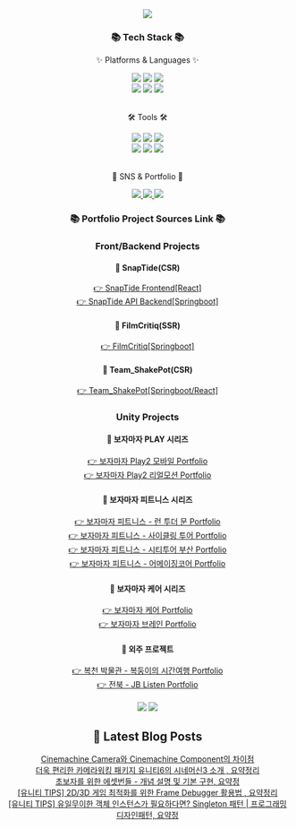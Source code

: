<div align=center>
<img src="https://capsule-render.vercel.app/api?type=waving&color=auto&height=200&section=header&text=One%20Code%20at%20a%20Time,%20One%20Step%20Forward&fontSize=40" />	
</div>
</div>
<div align=center>
<h3>📚 Tech Stack 📚</h3>
<p>✨ Platforms & Languages ✨</p>
</div>
<div align="center">
<img src="https://img.shields.io/badge/HTML5-E34F26?style=flat&logo=HTML5&logoColor=white" />
<img src="https://img.shields.io/badge/CSS3-1572B6?style=flat&logo=CSS3&logoColor=white" />
<img src="https://img.shields.io/badge/JavaScript-F7DF1E?style=flat&logo=JavaScript&logoColor=white" /><br>
<img src="https://img.shields.io/badge/Python-006699?style=flat&logo=python&logoColor=white" />
<img src="https://img.shields.io/badge/Spring%20Boot-6DB33F?style=flat&logo=springboot&logoColor=white" />
<img src="https://img.shields.io/badge/React-61DAFB?style=flat&logo=react&logoColor=white" />
<br>
<div align=center>
<br>
<p>🛠 Tools 🛠</p>
</div>
<div align=center>
<img src="https://img.shields.io/badge/GitHub-8A2BE2?style=flat&logo=GitHub&logoColor=white" />
<img src="https://img.shields.io/badge/Unity%203D-181717?style=flat&logo=unity&logoColor=white" />
<img src="https://img.shields.io/badge/Visual%20Studio%20Code-007ACC?style=flat&logo=VisualStudioCode&logoColor=white" /><br>
<img src="https://img.shields.io/badge/IntelliJ-ED2761?style=flat&logo=intellijidea&logoColor=white" />
<img src="https://img.shields.io/badge/Rider-7360F2?style=flat&logo=rider&logoColor=white" />
<img src="https://img.shields.io/badge/Pycharm-13C100?style=flat&logo=pycharm&logoColor=white" /><br>

</div>
<br>
<div align=center>
<p>🎨 SNS & Portfolio 🎨</p>
</div>
<div align=center>
<a href="https://github.com/JISUSAMA/JISUSAMA/blob/main/%ED%8F%AC%ED%8A%B8%ED%8F%B4%EB%A6%AC%EC%98%A4-%EB%B0%95%EC%A7%80%EC%88%98.pdf">
    <img src="https://img.shields.io/badge/Portfolio-FF3633?style=flat&logo=Micro.blog&logoColor=white" />
</a>
<a href="https://j2su0218.tistory.com">
    <img src="https://img.shields.io/badge/Blog-FF9800?style=flat&logo=Blogger&logoColor=white" />
</a>
<a href="mailto:admin@j2su0218@gmail.com">
    <img src="https://img.shields.io/badge/Mail-30B980?style=flat&logo=Gmail&logoColor=white" />
</a>
<br>
</div>
<div align=center>
<h3>📚 Portfolio Project Sources Link 📚</h3>
<h3>Front/Backend Projects</h3>
<h4>📁 SnapTide(CSR)</h4>
<a href="https://github.com/JISUSAMA/SnapTide">
  👉 SnapTide Frontend[React]
</a><br>
<a href="https://github.com/JISUSAMA/SnapTideAPI">
  👉 SnapTide API Backend[Springboot]
</a>
<h4>📁 FilmCritiq(SSR)</h4>
<a href="https://github.com/JISUSAMA/FilmCritiq">
  👉 FilmCritiq[Springboot]
</a><br>
<h4>📁 Team_ShakePot(CSR)</h4>
<a href="https://github.com/JISUSAMA/Team_ShakePot">
  👉 Team_ShakePot[Springboot/React]
</a>
<h3>Unity Projects</h3>
<h4>📁 보자마자 PLAY 시리즈</h4>
<a href="https://github.com/JISUSAMA/BojamajaPlay2_mobile">
  👉 보자마자 Play2 모바일 Portfolio
</a><br>
<a href="https://github.com/JISUSAMA/BojamajaPlay2_realmotion">
  👉 보자마자 Play2 리얼모션 Portfolio
</a>
<h4>📁 보자마자 피트니스 시리즈</h4>
<a href="https://github.com/JISUSAMA/BMF-Run.to.the.Moon">
  👉 보자마자 피트니스 - 런 투더 문 Portfolio
</a><br>
<a href="https://github.com/JISUSAMA/BMF-CyclingTour">
  👉 보자마자 피트니스 - 사이클링 투어 Portfolio
</a><br>
<a href="https://github.com/JISUSAMA/BMF-CityTourBusan">
  👉 보자마자 피트니스 - 시티투어 부산 Portfolio
</a><br>
<a href="https://github.com/JISUSAMA/BMF-AmazingCore">
  👉 보자마자 피트니스 - 어메이징코어 Portfolio
</a>
<h4>📁 보자마자 케어 시리즈</h4>
<a href="https://github.com/JISUSAMA/BMF-BojamajaCare">
  👉 보자마자 케어 Portfolio
</a><br>
<a href="https://github.com/JISUSAMA/BMF-BojamajaBrain">
  👉 보자마자 브레인 Portfolio
</a><br>
<h4>📁 외주 프로젝트</h4>
<a href="https://github.com/JISUSAMA/Bokcheon-dong">
  👉 복천 박물관 - 복둥이의 시간여행 Portfolio
</a><br>
<a href="https://github.com/JISUSAMA/JBListen">
  👉 전북 - JB Listen Portfolio
</a><br>
</div>

<div align=center>
<br>
<img src="https://github-readme-stats.vercel.app/api/top-langs/?username=JISUSAMA&layout=compact">
<img src="https://github-readme-stats.vercel.app/api?username=JISUSAMA&show_icons=true">

## 📕 Latest Blog Posts

<a href=https://j2su0218.tistory.com/1634>Cinemachine Camera와 Cinemachine Component의 차이점</a></br><a href=https://j2su0218.tistory.com/1633>더욱 편리한 카메라워킹 패키지 유니티6의 시네머신3 소개 , 요약정리</a></br><a href=https://j2su0218.tistory.com/1635>초보자를 위한 에셋번들 - 개념 설명 및 기본 구현, 요약정</a></br><a href=https://j2su0218.tistory.com/1632>[유니티 TIPS] 2D/3D 게임 최적화를 위한 Frame Debugger 활용법 , 요약정리</a></br><a href=https://j2su0218.tistory.com/1631>[유니티 TIPS] 유일무이한 객체 인스턴스가 필요하다면? Singleton 패턴 | 프로그래밍 디자인패턴, 요약정</a></br>